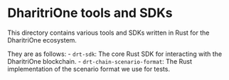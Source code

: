 # DharitriOne tools and SDKs

This directory contains various tools and SDKs written in Rust for the DharitriOne ecosystem.

They are as follows:
    - `drt-sdk`: The core Rust SDK for interacting with the DharitriOne blockchain.
    - `drt-chain-scenario-format`: The Rust implementation of the scenario format we use for tests.
